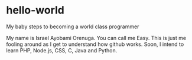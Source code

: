 # hello-world
My baby steps to becoming a world class programmer

My name is Israel Ayobami Orenuga.
You can call me Easy.
This is just me fooling around as I get to understand how github works.
Soon, I intend to learn PHP, Node.js, CSS, C, Java and Python.
